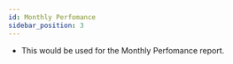 ```yaml
---
id: Monthly Perfomance
sidebar_position: 3
---
```




-  This would be used for the Monthly Perfomance report.